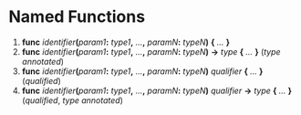 # Named Functions
1. **func** _identifier_**(**_param1_**:** _type1_**,** _…_**,** _paramN_**:** _typeN_**)** **{** _…_ **}**
2. **func** _identifier_**(**_param1_**:** _type1_**,** _…_**,** _paramN_**:** _typeN_**)** **->** _type_ **{** _…_ **}** (_type annotated_)
3. **func** _identifier_**(**_param1_**:** _type1_**,** _…_**,** _paramN_**:** _typeN_**)** _qualifier_ **{** _…_ **}** (_qualified_)
4. **func** _identifier_**(**_param1_**:** _type1_**,** _…_**,** _paramN_**:** _typeN_**)** _qualifier_ **->** _type_ **{** _…_ **}** (_qualified_, _type annotated_)